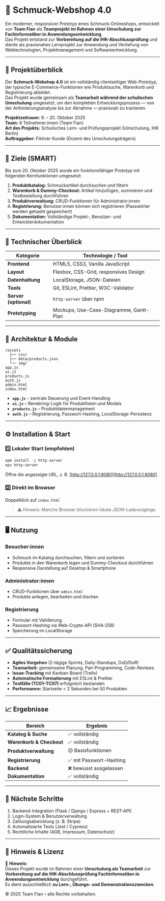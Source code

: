 # 💎 Schmuck-Webshop 4.0

Ein moderner, responsiver Prototyp eines Schmuck-Onlineshops, entwickelt von **Team Fian** als **Teamprojekt im Rahmen einer Umschulung zur Fachinformatiker:in Anwendungsentwicklung**.  
Das Projekt entstand zur **Vorbereitung auf die IHK-Abschlussprüfung** und diente als praxisnahes Lernprojekt zur Anwendung und Vertiefung von Webtechnologien, Projektmanagement und Softwareentwicklung.

---

## 🚀 Projektüberblick

Der **Schmuck-Webshop 4.0** ist ein vollständig clientseitiger Web-Prototyp, der typische E-Commerce-Funktionen wie Produktsuche, Warenkorb und Registrierung abbildet.  
Das Projekt wurde gemeinsam als **Teamarbeit während der schulischen Umschulung** umgesetzt, um den kompletten Entwicklungsprozess — von der Anforderungsanalyse bis zur Abnahme — praxisnah zu trainieren.

**Projektzeitraum:** 9. – 20. Oktober 2025  
**Team:** 8 Teilnehmer:innen (Team Fian)  
**Art des Projekts:** Schulisches Lern- und Prüfungsprojekt (Umschulung, IHK Berlin)  
**Auftraggeber:** Fiktiver Kunde (Dozent des Umschulungsträgers)  

---

## 🎯 Ziele (SMART)

Bis zum 20. Oktober 2025 wurde ein funktionsfähiger Prototyp mit folgenden Kernfunktionen umgesetzt:

1. **Produktkatalog:** Schmuckartikel durchsuchen und filtern  
2. **Warenkorb & Dummy-Checkout:** Artikel hinzufügen, summieren und Testbestellung durchführen  
3. **Produktverwaltung:** CRUD-Funktionen für Administrator:innen  
4. **Registrierung:** Benutzer:innen können sich registrieren (Passwörter werden gehasht gespeichert)  
5. **Dokumentation:** Vollständige Projekt-, Benutzer- und Entwicklerdokumentation  

---

## 🧠 Technischer Überblick

| Kategorie | Technologie / Tool |
|------------|--------------------|
| **Frontend** | HTML5, CSS3, Vanilla JavaScript |
| **Layout** | Flexbox, CSS-Grid, responsives Design |
| **Datenhaltung** | LocalStorage, JSON-Dateien |
| **Tools** | Git, ESLint, Prettier, W3C-Validator |
| **Server (optional)** | `http-server` über npm |
| **Prototyping** | Mockups, Use-Case-Diagramme, Gantt-Plan |

---

## 🧩 Architektur & Module

```
/assets
  ├── css/
  ├── data/products.json
  └── img/
app.js
ui.js
products.js
auth.js
admin.html
index.html
```

- **`app.js`** – zentrale Steuerung und Event-Handling  
- **`ui.js`** – Rendering-Logik für Produktlisten und Modals  
- **`products.js`** – Produktdatenmanagement  
- **`auth.js`** – Registrierung, Passwort-Hashing, LocalStorage-Persistenz  

---

## ⚙️ Installation & Start

### 1️⃣ Lokaler Start (empfohlen)
```bash
npm install -g http-server
npx http-server
```
Öffne die angezeigte URL, z. B. [http://127.0.0.1:8080](http://127.0.0.1:8080)

### 2️⃣ Direkt im Browser
Doppelklick auf `index.html`  
> ⚠️ Hinweis: Manche Browser blockieren lokale JSON-Ladevorgänge.

---

## 🖥️ Nutzung

### Besucher:innen
- Schmuck im Katalog durchsuchen, filtern und sortieren  
- Produkte in den Warenkorb legen und Dummy-Checkout durchführen  
- Responsive Darstellung auf Desktop & Smartphone  

### Administrator:innen
- CRUD-Funktionen über `admin.html`  
- Produkte anlegen, bearbeiten und löschen  

### Registrierung
- Formular mit Validierung  
- Passwort-Hashing via Web-Crypto-API (SHA-256)  
- Speicherung im LocalStorage  

---

## ✅ Qualitätssicherung

- **Agiles Vorgehen** (2-tägige Sprints, Daily-Standups, DoD/DoR)  
- **Teamarbeit:** gemeinsame Planung, Pair-Programming, Code-Reviews  
- **Issue-Tracking** mit Kanban-Board (Trello)  
- **Automatische Formatierung** mit ESLint & Prettier  
- **Testfälle (TC01–TC07)** erfolgreich bestanden  
- **Performance:** Startseite < 2 Sekunden bei 50 Produkten  

---

## 📈 Ergebnisse

| Bereich | Ergebnis |
|----------|-----------|
| **Katalog & Suche** | ✅ vollständig |
| **Warenkorb & Checkout** | ✅ vollständig |
| **Produktverwaltung** | 🟡 Basisfunktionen |
| **Registrierung** | ✅ mit Passwort-Hashing |
| **Backend** | ❌ bewusst ausgelassen |
| **Dokumentation** | ✅ vollständig |

---

## 🔮 Nächste Schritte

1. Backend-Integration (Flask / Django / Express + REST-API)  
2. Login-System & Benutzerverwaltung  
3. Zahlungsabwicklung (z. B. Stripe)  
4. Automatisierte Tests (Jest / Cypress)  
5. Rechtliche Inhalte (AGB, Impressum, Datenschutz)  

---

## 🧾 Hinweis & Lizenz

📘 **Hinweis:**  
Dieses Projekt wurde im Rahmen einer **Umschulung als Teamarbeit** zur **Vorbereitung auf die IHK-Abschlussprüfung Fachinformatiker:in Anwendungsentwicklung** durchgeführt.  
Es dient ausschließlich **zu Lern-, Übungs- und Demonstrationszwecken**.

© 2025 Team Fian – alle Rechte vorbehalten.
